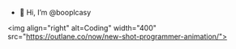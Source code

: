 - 👋 Hi, I’m @booplcasy

<img align="right" alt=Coding" width="400" src="https://outlane.co/now/new-shot-programmer-animation/">


<!---
booplcasy/booplcasy is a ✨ special ✨ repository because its `README.md` (this file) appears on your GitHub profile.
You can click the Preview link to take a look at your changes.
--->
